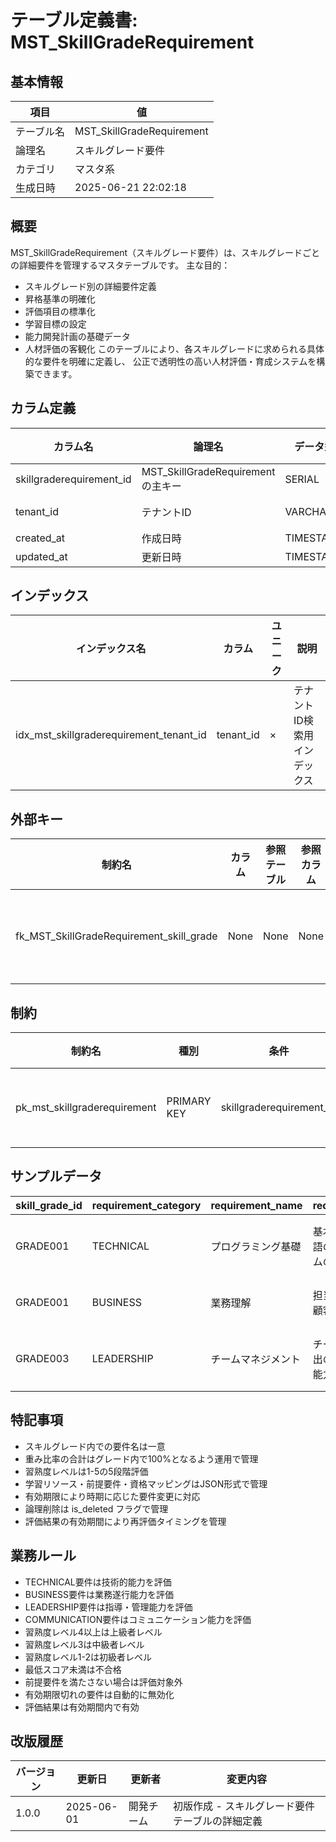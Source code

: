 # テーブル定義書: MST_SkillGradeRequirement

## 基本情報

| 項目 | 値 |
|------|-----|
| テーブル名 | MST_SkillGradeRequirement |
| 論理名 | スキルグレード要件 |
| カテゴリ | マスタ系 |
| 生成日時 | 2025-06-21 22:02:18 |

## 概要

MST_SkillGradeRequirement（スキルグレード要件）は、スキルグレードごとの詳細要件を管理するマスタテーブルです。
主な目的：
- スキルグレード別の詳細要件定義
- 昇格基準の明確化
- 評価項目の標準化
- 学習目標の設定
- 能力開発計画の基礎データ
- 人材評価の客観化
このテーブルにより、各スキルグレードに求められる具体的な要件を明確に定義し、
公正で透明性の高い人材評価・育成システムを構築できます。


## カラム定義

| カラム名 | 論理名 | データ型 | 長さ | NULL | デフォルト | 説明 |
|----------|--------|----------|------|------|------------|------|
| skillgraderequirement_id | MST_SkillGradeRequirementの主キー | SERIAL |  | × |  | MST_SkillGradeRequirementの主キー |
| tenant_id | テナントID | VARCHAR | 50 | × |  | テナントID（マルチテナント対応） |
| created_at | 作成日時 | TIMESTAMP |  | × | CURRENT_TIMESTAMP | 作成日時 |
| updated_at | 更新日時 | TIMESTAMP |  | × | CURRENT_TIMESTAMP | 更新日時 |

## インデックス

| インデックス名 | カラム | ユニーク | 説明 |
|----------------|--------|----------|------|
| idx_mst_skillgraderequirement_tenant_id | tenant_id | × | テナントID検索用インデックス |

## 外部キー

| 制約名 | カラム | 参照テーブル | 参照カラム | 更新時 | 削除時 | 説明 |
|--------|--------|--------------|------------|--------|--------|------|
| fk_MST_SkillGradeRequirement_skill_grade | None | None | None | CASCADE | CASCADE | 外部キー制約 |

## 制約

| 制約名 | 種別 | 条件 | 説明 |
|--------|------|------|------|
| pk_mst_skillgraderequirement | PRIMARY KEY | skillgraderequirement_id | 主キー制約 |

## サンプルデータ

| skill_grade_id | requirement_category | requirement_name | requirement_description | evaluation_criteria | proficiency_level | weight_percentage | minimum_score | evidence_requirements | learning_resources | prerequisite_requirements | assessment_method | assessment_frequency | validity_period | certification_mapping | requirement_status | effective_date | expiry_date | revision_notes |
|------|------|------|------|------|------|------|------|------|------|------|------|------|------|------|------|------|------|------|
| GRADE001 | TECHNICAL | プログラミング基礎 | 基本的なプログラミング言語の理解と簡単なプログラムの作成能力 | 指定された仕様に基づく簡単なプログラムの作成、基本的なアルゴリズムの理解 | 2 | 30.0 | 70.0 | 作成したプログラムのソースコード、動作確認結果 | ["プログラミング入門書", "オンライン学習サイト", "基礎研修"] | ["コンピュータ基礎知識"] | PROJECT | SEMI_ANNUAL | 24 | ["基本情報技術者試験"] | ACTIVE | 2025-01-01 | None | 初版作成 |
| GRADE001 | BUSINESS | 業務理解 | 担当業務の基本的な理解と顧客要件の把握能力 | 業務フローの説明、顧客要件の整理と文書化 | 2 | 25.0 | 75.0 | 業務分析レポート、要件定義書 | ["業務知識研修", "業界動向資料", "先輩社員からのOJT"] | None | PORTFOLIO | ANNUAL | 12 | None | ACTIVE | 2025-01-01 | None | 初版作成 |
| GRADE003 | LEADERSHIP | チームマネジメント | チームの運営管理と成果創出のためのリーダーシップ能力 | チーム運営実績、メンバー育成成果、プロジェクト成功率 | 4 | 35.0 | 80.0 | チーム運営レポート、メンバー評価、プロジェクト成果物 | ["リーダーシップ研修", "マネジメント書籍", "外部セミナー"] | ["チームリーダー経験", "プロジェクト管理経験"] | PEER_REVIEW | ANNUAL | 36 | ["PMP", "プロジェクトマネージャ試験"] | ACTIVE | 2025-01-01 | None | 初版作成 |

## 特記事項

- スキルグレード内での要件名は一意
- 重み比率の合計はグレード内で100%となるよう運用で管理
- 習熟度レベルは1-5の5段階評価
- 学習リソース・前提要件・資格マッピングはJSON形式で管理
- 有効期限により時期に応じた要件変更に対応
- 論理削除は is_deleted フラグで管理
- 評価結果の有効期間により再評価タイミングを管理

## 業務ルール

- TECHNICAL要件は技術的能力を評価
- BUSINESS要件は業務遂行能力を評価
- LEADERSHIP要件は指導・管理能力を評価
- COMMUNICATION要件はコミュニケーション能力を評価
- 習熟度レベル4以上は上級者レベル
- 習熟度レベル3は中級者レベル
- 習熟度レベル1-2は初級者レベル
- 最低スコア未満は不合格
- 前提要件を満たさない場合は評価対象外
- 有効期限切れの要件は自動的に無効化
- 評価結果は有効期間内で有効

## 改版履歴

| バージョン | 更新日 | 更新者 | 変更内容 |
|------------|--------|--------|----------|
| 1.0.0 | 2025-06-01 | 開発チーム | 初版作成 - スキルグレード要件テーブルの詳細定義 |
